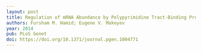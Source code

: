 ```yaml
---
layout: post
title: Regulation of mRNA Abundance by Polypyrimidine Tract-Binding Protein-Controlled Alternate 5′ Splice Site Choice
authors: Fursham M. Hamid; Eugene V. Makeyev
year: 2014
pub: PLoS Genet
doi: https://doi.org/10.1371/journal.pgen.1004771
---
```


